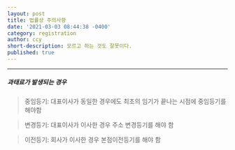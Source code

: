 ```yaml
---
layout: post
title: 법률상 주의사항
date: '2021-03-03 08:44:38 -0400'
category: registration
author: ccy
short-description: 모르고 하는 것도 잘못이다.
published: true
---
```


-----

##### **과태료가 발생되는 경우**

> 중임등기: 대표이사가 동일한 경우에도 최초의 임기가 끝나는 시점에 중임등기를 해야함 

> 변경등기: 대표이사가 이사한 경우 주소 변경등기를 해야 함 

> 이전등기: 회사가 이사한 경우 본점이전등기를 해야 함
